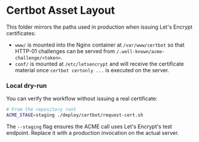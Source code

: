 # Certbot Asset Layout

This folder mirrors the paths used in production when issuing Let's Encrypt
certificates:

- `www/` is mounted into the Nginx container at `/var/www/certbot` so that
  HTTP-01 challenges can be served from
  `/.well-known/acme-challenge/<token>`.
- `conf/` is mounted at `/etc/letsencrypt` and will receive the certificate
  material once `certbot certonly ...` is executed on the server.

### Local dry-run

You can verify the workflow without issuing a real certificate:

```bash
# From the repository root
ACME_STAGE=staging ./deploy/certbot/request-cert.sh
```

The `--staging` flag ensures the ACME call uses Let's Encrypt's test endpoint.
Replace it with a production invocation on the actual server.
